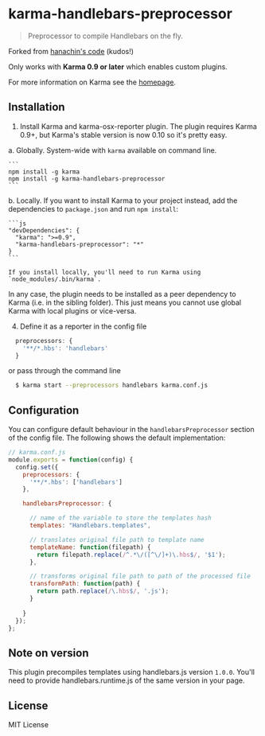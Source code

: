 # karma-handlebars-preprocessor

> Preprocessor to compile Handlebars on the fly.

Forked from [hanachin's code](https://github.com/hanachin/karma-handlebars-preprocessor) (kudos!)

Only works with **Karma 0.9 or later** which enables custom plugins.

For more information on Karma see the [homepage].


## Installation

1. Install Karma and karma-osx-reporter plugin. The plugin requires Karma 0.9+, but Karma's stable version is now 0.10 so it's pretty easy.

  a. Globally. System-wide with `karma` available on command line.

    ```
    npm install -g karma
    npm install -g karma-handlebars-preprocessor
    ```

  b. Locally. If you want to install Karma to your project instead, add the dependencies to `package.json` and run `npm install`:

    ```js
    "devDependencies": {
      "karma": ">=0.9",
      "karma-handlebars-preprocessor": "*"
    }
    ```

    If you install locally, you'll need to run Karma using `node_modules/.bin/karma`.

  In any case, the plugin needs to be installed as a peer dependency to Karma (i.e. in the sibling folder). This just means you cannot use global Karma with local plugins or vice-versa.


4. Define it as a reporter in the config file

  ```js
    preprocessors: {
      '**/*.hbs': 'handlebars'
    }
  ```

  or pass through the command line

  ```sh
    $ karma start --preprocessors handlebars karma.conf.js
  ```


## Configuration

You can configure default behaviour in the `handlebarsPreprocessor` section of the config file. The following shows the default implementation:

```js
// karma.conf.js
module.exports = function(config) {
  config.set({
    preprocessors: {
      '**/*.hbs': ['handlebars']
    },

    handlebarsPreprocessor: {

      // name of the variable to store the templates hash
      templates: "Handlebars.templates",

      // translates original file path to template name
      templateName: function(filepath) {
        return filepath.replace(/^.*\/([^\/]+)\.hbs$/, '$1');
      },

      // transforms original file path to path of the processed file
      transformPath: function(path) {
        return path.replace(/\.hbs$/, '.js');
      }
      
    }
  });
};
```

## Note on version

This plugin precompiles templates using handlebars.js version `1.0.0`. You'll need to provide handlebars.runtime.js of the same version in your page.


## License

MIT License


[homepage]: http://karma-runner.github.io

